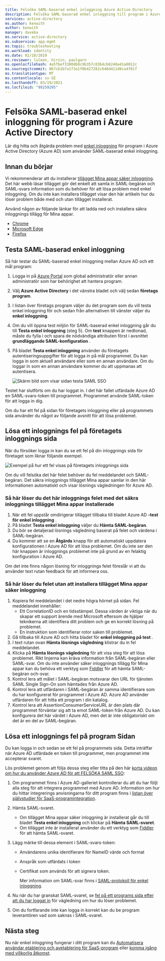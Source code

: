 ```yaml
---
title: Felsöka SAML-baserad enkel inloggning Azure Active Directory
description: Felsöka SAML-baserad enkel inloggning till program i Azure Active Directory.
services: active-directory
ms.author: kenwith
author: kenwith
manager: daveba
ms.service: active-directory
ms.subservice: app-mgmt
ms.topic: troubleshooting
ms.workload: identity
ms.date: 02/18/2019
ms.reviewer: luleon, hirsin, paulgarn
ms.openlocfilehash: 4a5fbef3380db8c9b357c83b4cb8240a41a0012c
ms.sourcegitcommit: 867cb1b7a1f3a1f0b427282c648d411d0ca4f81f
ms.translationtype: MT
ms.contentlocale: sv-SE
ms.lasthandoff: 03/19/2021
ms.locfileid: "99259295"
---
```

# <a name="debug-saml-based-single-sign-on-to-applications-in-azure-active-directory"></a>Felsöka SAML-baserad enkel inloggning för program i Azure Active Directory

Lär dig hitta och åtgärda problem med [enkel inloggning](what-is-single-sign-on.md) för program i Azure Active Directory (Azure AD) som använder SAML-baserad enkel inloggning. 

## <a name="before-you-begin"></a>Innan du börjar

Vi rekommenderar att du installerar [tillägget Mina appar säker inloggning](../user-help/my-apps-portal-end-user-troubleshoot.md#im-having-trouble-installing-the-my-apps-secure-sign-in-extension). Det här webb läsar tillägget gör det enkelt att samla in SAML-begäran och SAML-svars information som du behöver för att lösa problem med enkel inloggning. Om du inte kan installera tillägget visar den här artikeln hur du löser problem både med och utan tillägget installerat.

Använd någon av följande länkar för att ladda ned och installera säkra inloggnings tillägg för Mina appar.

- [Chrome](https://go.microsoft.com/fwlink/?linkid=866367)
- [Microsoft Edge](https://go.microsoft.com/fwlink/?linkid=845176)
- [Firefox](https://go.microsoft.com/fwlink/?linkid=866366)

## <a name="test-saml-based-single-sign-on"></a>Testa SAML-baserad enkel inloggning

Så här testar du SAML-baserad enkel inloggning mellan Azure AD och ett mål program:

1. Logga in på [Azure Portal](https://portal.azure.com) som global administratör eller annan administratör som har behörighet att hantera program.
1. Välj **Azure Active Directory** i det vänstra bladet och välj sedan **företags program**. 
1. I listan över företags program väljer du det program som du vill testa enkel inloggning för och sedan från alternativen till vänster väljer du **enkel inloggning**.
1. Om du vill öppna test miljön för SAML-baserad enkel inloggning går du till **Testa enkel inloggning** (steg 5). Om **test** knappen är nedtonad, måste du fylla i och spara de nödvändiga attributen först i avsnittet **grundläggande SAML-konfiguration** .
1. På bladet **Testa enkel inloggning** använder du företagets autentiseringsuppgifter för att logga in på mål programmet. Du kan logga in som aktuell användare eller som en annan användare. Om du loggar in som en annan användare kommer du att uppmanas att autentisera.

    ![Skärm bild som visar sidan testa SAML SSO](./media/debug-saml-sso-issues/test-single-sign-on.png)

Testet har slutförts om du har loggat in. I det här fallet utfärdade Azure AD en SAML-svars-token till programmet. Programmet använde SAML-token för att logga in dig.

Om du har ett fel på sidan för företagets inloggning eller på programmets sida använder du något av följande avsnitt för att lösa problemet.

## <a name="resolve-a-sign-in-error-on-your-company-sign-in-page"></a>Lösa ett inloggnings fel på företagets inloggnings sida

När du försöker logga in kan du se ett fel på din inloggnings sida för företaget som liknar följande exempel.

![Exempel på hur ett fel visas på företagets inloggnings sida](./media/debug-saml-sso-issues/error.png)

Om du vill felsöka det här felet behöver du fel meddelandet och SAML-begäran. Det säkra inloggnings tillägget Mina appar samlar in den här informationen automatiskt och visar lösnings vägledningen för Azure AD.

### <a name="to-resolve-the-sign-in-error-with-the-my-apps-secure-sign-in-extension-installed"></a>Så här löser du det här inloggnings felet med det säkra inloggnings tillägget Mina appar installerade

1. När ett fel uppstår omdirigerar tillägget tillbaka till bladet Azure AD **-test för enkel inloggning** .
1. På bladet **Testa enkel inloggning** väljer du **Hämta SAML-begäran**.
1. Du bör se detaljerad lösnings vägledning baserat på felet och värdena i SAML-begäran.
1. Du kommer att se en **Åtgärds** knapp för att automatiskt uppdatera konfigurationen i Azure AD för att lösa problemet. Om du inte ser den här knappen är inloggnings problemet inte på grund av en felaktig konfiguration i Azure AD.

Om det inte finns någon lösning för inloggnings felet föreslår vi att du använder text rutan feedback för att informera oss.

### <a name="to-resolve-the-error-without-installing-the-my-apps-secure-sign-in-extension"></a>Så här löser du felet utan att installera tillägget Mina appar säker inloggning

1. Kopiera fel meddelandet i det nedre högra hörnet på sidan. Fel meddelandet innehåller:
    - Ett CorrelationID och en tidsstämpel. Dessa värden är viktiga när du skapar ett support ärende med Microsoft eftersom de hjälper teknikerna att identifiera ditt problem och ge en korrekt lösning på problemet.
    - En instruktion som identifierar rotor saken till problemet.
1. Gå tillbaka till Azure AD och hitta bladet för **enkel inloggning på test** .
1. I text rutan ovan **Hämta lösnings vägledning** klistrar du in fel meddelandet.
1. Klicka på **Hämta lösnings vägledning** för att visa steg för att lösa problemet. Rikt linjerna kan kräva information från SAML-begäran eller SAML-svar. Om du inte använder säker inloggnings tillägg för Mina appar kan du behöva ett verktyg som [Fiddler](https://www.telerik.com/fiddler) för att hämta SAML-begäran och-svar.
1. Kontrol lera att målet i SAML-begäran motsvarar den URL för tjänsten SAML Single Sign-On som hämtades från Azure AD.
1. Kontrol lera att utfärdaren i SAML-begäran är samma identifierare som du har konfigurerat för programmet i Azure AD. Azure AD använder utfärdaren för att hitta ett program i din katalog.
1. Kontrol lera att AssertionConsumerServiceURL är den plats där programmet förväntar sig att ta emot SAML-token från Azure AD. Du kan konfigurera det här värdet i Azure AD, men det är inte obligatoriskt om det är en del av SAML-begäran.


## <a name="resolve-a-sign-in-error-on-the-application-page"></a>Lösa ett inloggnings fel på program Sidan

Du kan logga in och sedan se ett fel på programmets sida. Detta inträffar när Azure AD utfärdade en token till programmet, men programmet inte accepterar svaret.

Lös problemet genom att följa dessa steg eller titta på den här [korta videon om hur du använder Azure AD för att FELSÖKA SAML SSO](https://www.youtube.com/watch?v=poQCJK0WPUk&list=PLLasX02E8BPBm1xNMRdvP6GtA6otQUqp0&index=8):

1. Om programmet finns i Azure AD-galleriet kontrollerar du att du har följt alla steg för att integrera programmet med Azure AD. Information om hur du hittar integrerings anvisningarna för ditt program finns i [listan över självstudier för SaaS-programintegration](../saas-apps/tutorial-list.md).
1. Hämta SAML-svaret.
    - Om tillägget Mina appar säker inloggning är installerat går du till bladet **Testa enkel inloggning** och klickar på **Hämta SAML-svaret**.
    - Om tillägget inte är installerat använder du ett verktyg som [Fiddler](https://www.telerik.com/fiddler) för att hämta SAML-svaret.
1. Lägg märke till dessa element i SAML-svars-token:
   - Användarens unika identifierare för NameID värde och format
   - Anspråk som utfärdats i token
   - Certifikat som används för att signera token.

     Mer information om SAML-svar finns i [SAML-protokoll för enkel inloggning](../develop/single-sign-on-saml-protocol.md?toc=/azure/active-directory/azuread-dev/toc.json&bc=/azure/active-directory/azuread-dev/breadcrumb/toc.json).

1. Nu när du har granskat SAML-svaret, se [fel på ett programs sida efter att du har loggat in](application-sign-in-problem-application-error.md) för vägledning om hur du löser problemet. 
1. Om du fortfarande inte kan logga in korrekt kan du be program leverantören vad som saknas i SAML-svaret.

## <a name="next-steps"></a>Nästa steg

Nu när enkel inloggning fungerar i ditt program kan du [Automatisera användar etablering och avetablering för SaaS-program](../app-provisioning/user-provisioning.md) eller [komma igång med villkorlig åtkomst](../conditional-access/app-based-conditional-access.md).
